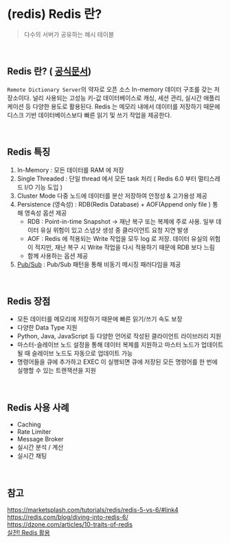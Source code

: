 # (redis) Redis 란?
> 다수의 서버가 공유하는 해시 테이블

<br>

## Redis 란? ( [공식문서](https://redis.io/docs/about/))
```Remote Dictionary Server```의 약자로 오픈 소스 In-memory 데이터 구조를 갖는 저장소이다. 널리 사용되는 고성능 키-값 데이터베이스로 캐싱, 세션 관리, 실시간 애플리케이션 등 다양한 용도로 활용된다. Redis 는 메모리 내에서 데이터를 저장하기 때문에 디스크 기반 데이터베이스보다 빠른 읽기 및 쓰기 작업을 제공한다.

<br>

## Redis 특징
1. In-Memory : 모든 데이터를 RAM 에 저장
2. Single Threaded : 단일 thread 에서 모든 task 처리 ( Redis 6.0 부터 멀티스레드 I/O 기능 도입 )
3. Cluster Mode 다중 노드에 데이터를 분산 저장하여 안정성 & 고가용성 제공
4. Persistence (영속성) : RDB(Redis Database) + AOF(Append only file ) 통해 영속성 옵션 제공<br>
    - RDB : Point-in-time Snapshot -> 재난 복구 또는 복제에 주로 사용. 일부 데이터 유실 위험이 있고 스냅샷 생성 중 클라이언트 요청 지연 발생
    - AOF : Redis 에 적용되는 Write 작업을 모두 log 로 저장. 데이터 유실의 위험이 적지만, 재난 복구 시 Write 작업을 다시 적용하기 때문에 RDB 보다 느림
    - 함께 사용하는 옵션 제공
5. [Pub/Sub](https://redis.io/docs/interact/pubsub/) : Pub/Sub 패턴을 통해 비동기 메시징 패러다임을 제공

<br>

## Redis 장점
- 모든 데이터를 메모리에 저장하기 때문에 빠른 읽기/쓰기 속도 보장
- 다양한 Data Type 지원
- Python, Java, JavaScript 등 다양한 언어로 작성된 클라이언트 라이브러리 지원
- 마스터-슬레이브 노드 설정을 통해 데이터 복제를 지원하고 마스터 노드가 업데이트될 때 슬레이브 노드도 자동으로 업데이트 가능
- 명령어들을 큐에 추가하고 EXEC 이 실행되면 큐에 저장된 모든 명령어를 한 번에 실행할 수 있는 트랜잭션을 지원

<br>

## Redis 사용 사례 
- Caching 
- Rate Limiter
- Message Broker
- 실시간 분석 / 계산
- 실시간 채팅 

<br>

## 참고
https://marketsplash.com/tutorials/redis/redis-5-vs-6/#link4 <br>
https://redis.com/blog/diving-into-redis-6/ <br>
https://dzone.com/articles/10-traits-of-redis <br>
[실전! Redis 활용](https://inf.run/BQH4z)
